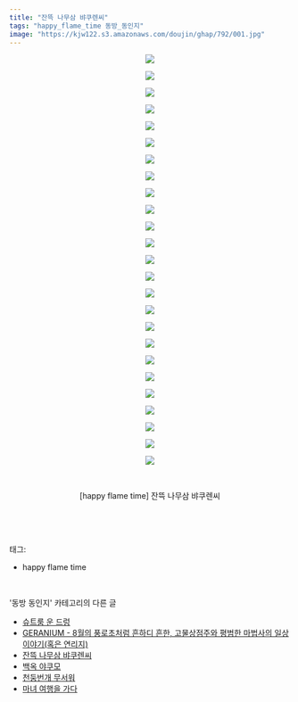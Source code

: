 ```yaml
---
title: "잔뜩 나무삼 뱌쿠렌씨"
tags: "happy_flame_time 동방_동인지"
image: "https://kjw122.s3.amazonaws.com/doujin/ghap/792/001.jpg"
---
```

<div class="article">
<p style="text-align: center; clear: none; float: none;"><img src="{{ site.imgserver5 }}/ghap/792/001.jpg"/></p>
<p style="text-align: center; clear: none; float: none;"><img src="{{ site.imgserver5 }}/ghap/792/002.jpg"/></p>
<p style="text-align: center; clear: none; float: none;"><img src="{{ site.imgserver5 }}/ghap/792/003.jpg"/></p>
<p style="text-align: center; clear: none; float: none;"><img src="{{ site.imgserver5 }}/ghap/792/004.jpg"/></p>
<p style="text-align: center; clear: none; float: none;"><img src="{{ site.imgserver5 }}/ghap/792/005.jpg"/></p>
<p style="text-align: center; clear: none; float: none;"><img src="{{ site.imgserver5 }}/ghap/792/006.jpg"/></p>
<p style="text-align: center; clear: none; float: none;"><img src="{{ site.imgserver5 }}/ghap/792/007.jpg"/></p>
<p style="text-align: center; clear: none; float: none;"><img src="{{ site.imgserver5 }}/ghap/792/008.jpg"/></p>
<p style="text-align: center; clear: none; float: none;"><img src="{{ site.imgserver5 }}/ghap/792/009.jpg"/></p>
<p style="text-align: center; clear: none; float: none;"><img src="{{ site.imgserver5 }}/ghap/792/010.jpg"/></p>
<p style="text-align: center; clear: none; float: none;"><img src="{{ site.imgserver5 }}/ghap/792/011.jpg"/></p>
<p style="text-align: center; clear: none; float: none;"><img src="{{ site.imgserver5 }}/ghap/792/012.jpg"/></p>
<p style="text-align: center; clear: none; float: none;"><img src="{{ site.imgserver5 }}/ghap/792/013.jpg"/></p>
<p style="text-align: center; clear: none; float: none;"><img src="{{ site.imgserver5 }}/ghap/792/014.jpg"/></p>
<p style="text-align: center; clear: none; float: none;"><img src="{{ site.imgserver5 }}/ghap/792/015.jpg"/></p>
<p style="text-align: center; clear: none; float: none;"><img src="{{ site.imgserver5 }}/ghap/792/016.jpg"/></p>
<p style="text-align: center; clear: none; float: none;"><img src="{{ site.imgserver5 }}/ghap/792/017.jpg"/></p>
<p style="text-align: center; clear: none; float: none;"><img src="{{ site.imgserver5 }}/ghap/792/018.jpg"/></p>
<p style="text-align: center; clear: none; float: none;"><img src="{{ site.imgserver5 }}/ghap/792/019.jpg"/></p>
<p style="text-align: center; clear: none; float: none;"><img src="{{ site.imgserver5 }}/ghap/792/020.jpg"/></p>
<p style="text-align: center; clear: none; float: none;"><img src="{{ site.imgserver5 }}/ghap/792/021.jpg"/></p>
<p style="text-align: center; clear: none; float: none;"><img src="{{ site.imgserver5 }}/ghap/792/022.jpg"/></p>
<p style="text-align: center; clear: none; float: none;"><img src="{{ site.imgserver5 }}/ghap/792/023.jpg"/></p>
<p style="text-align: center; clear: none; float: none;"><img src="{{ site.imgserver5 }}/ghap/792/024.jpg"/></p>
<p style="text-align: center; clear: none; float: none;"><img src="{{ site.imgserver5 }}/ghap/792/025.jpg"/></p>
<p style="text-align: center; clear: none; float: none;"><br/></p>
<p style="text-align: center; clear: none; float: none;">[happy flame time] 잔뜩 나무삼 뱌쿠렌씨</p>
<p><br/></p>
</div><br/>
<div class="tagTrail">
<p>태그: </p>
<ul>
<li>happy flame time</li>
</ul>
</div><br/>
<div class="another">
<p>'동방 동인지' 카테고리의 다른 글</p>
<ul>
<li><a href="/ghap_794">슈트룸 운 드렁</a></li>
<li><a href="/ghap_793">GERANIUM - 8월의 풍로초처럼 흔하디 흔한, 고물상점주와 평범한 마법사의 일상이야기(혹은 연리지)</a></li>
<li><a href="/ghap_792">잔뜩 나무삼 뱌쿠렌씨</a></li>
<li><a href="/ghap_791">백옥 야쿠모</a></li>
<li><a href="/ghap_790">천둥번개 무서워</a></li>
<li><a href="/ghap_789">마녀 여행을 가다</a></li>
</ul>
</div><br/>
<div class="cb_module cb_fluid">
<div class="cb_wrt cb_profile">
</div><!-- commentList close -->
</div><br/>
